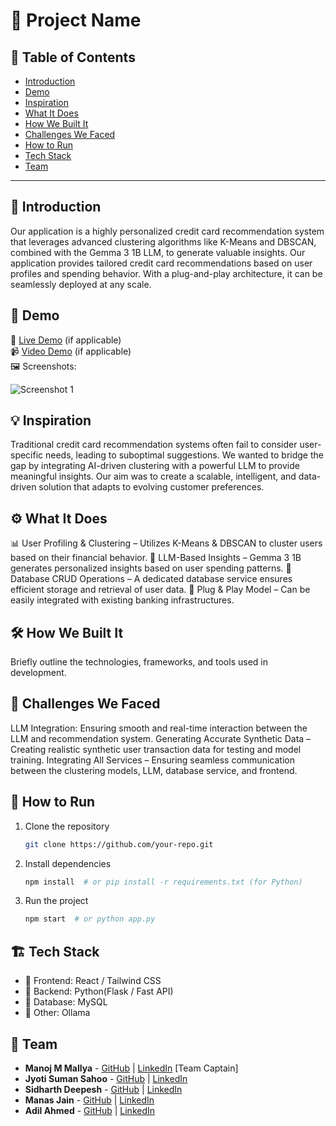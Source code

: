 # 🚀 Project Name

## 📌 Table of Contents
- [Introduction](#introduction)
- [Demo](#demo)
- [Inspiration](#inspiration)
- [What It Does](#what-it-does)
- [How We Built It](#how-we-built-it)
- [Challenges We Faced](#challenges-we-faced)
- [How to Run](#how-to-run)
- [Tech Stack](#tech-stack)
- [Team](#team)

---

## 🎯 Introduction
Our application is a highly personalized credit card recommendation system that leverages advanced clustering algorithms like K-Means and DBSCAN, combined with the Gemma 3 1B LLM, to generate valuable insights. Our application provides tailored credit card recommendations based on user profiles and spending behavior. With a plug-and-play architecture, it can be seamlessly deployed at any scale.

## 🎥 Demo
🔗 [Live Demo](#) (if applicable)  
📹 [Video Demo](#) (if applicable)  
🖼️ Screenshots:

![Screenshot 1](link-to-image)

## 💡 Inspiration
Traditional credit card recommendation systems often fail to consider user-specific needs, leading to suboptimal suggestions. We wanted to bridge the gap by integrating AI-driven clustering with a powerful LLM to provide meaningful insights. Our aim was to create a scalable, intelligent, and data-driven solution that adapts to evolving customer preferences.

## ⚙️ What It Does
📊 User Profiling & Clustering – Utilizes K-Means & DBSCAN to cluster users based on their financial behavior.
🧠 LLM-Based Insights – Gemma 3 1B generates personalized insights based on user spending patterns.
🔄 Database CRUD Operations – A dedicated database service ensures efficient storage and retrieval of user data.
📡 Plug & Play Model – Can be easily integrated with existing banking infrastructures.

## 🛠️ How We Built It
Briefly outline the technologies, frameworks, and tools used in development.

## 🚧 Challenges We Faced
LLM Integration: Ensuring smooth and real-time interaction between the LLM and recommendation system.
Generating Accurate Synthetic Data – Creating realistic synthetic user transaction data for testing and model training.
Integrating All Services – Ensuring seamless communication between the clustering models, LLM, database service, and frontend.

## 🏃 How to Run
1. Clone the repository  
   ```sh
   git clone https://github.com/your-repo.git
   ```
2. Install dependencies  
   ```sh
   npm install  # or pip install -r requirements.txt (for Python)
   ```
3. Run the project  
   ```sh
   npm start  # or python app.py
   ```

## 🏗️ Tech Stack
- 🔹 Frontend: React / Tailwind CSS
- 🔹 Backend: Python(Flask / Fast API)
- 🔹 Database: MySQL
- 🔹 Other: Ollama

## 👥 Team
- **Manoj M Mallya** - [GitHub](https://github.com/mixed-farming) | [LinkedIn](https://www.linkedin.com/in/manoj-m-mallya-75503620a/) [Team Captain]
- **Jyoti Suman Sahoo** - [GitHub](https://github.com/JyotiSuman09) | [LinkedIn](https://www.linkedin.com/in/jyotisuman09/)
- **Sidharth Deepesh** - [GitHub](https://github.com/SIDHARTH06) | [LinkedIn](https://www.linkedin.com/in/sidharth-deepesh-05b960200/)
- **Manas Jain** - [GitHub](https://github.com/mannmj) | [LinkedIn](https://www.linkedin.com/in/mannmj/)
- **Adil Ahmed** - [GitHub](https://github.com/Adil-Bub) | [LinkedIn](https://www.linkedin.com/in/adilbub/)
